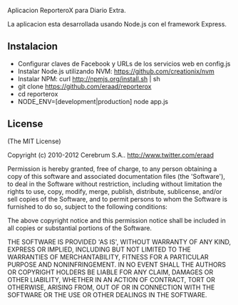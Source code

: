 Aplicacion ReporteroX para Diario Extra.

La aplicacion esta desarrollada usando Node.js con el framework Express.

## Instalacion

- Configurar claves de Facebook y URLs de los servicios web en config.js
- Instalar Node.js utilizando NVM: https://github.com/creationix/nvm
- Instalar NPM: curl http://npmjs.org/install.sh | sh
- git clone https://github.com/eraad/reporterox
- cd reporterox
- NODE_ENV=[development|production] node app.js

## License

(The MIT License)

Copyright (c) 2010-2012 Cerebrum S.A.. http://www.twitter.com/eraad

Permission is hereby granted, free of charge, to any person obtaining a copy of this software and associated documentation files (the 'Software'), to deal in the Software without restriction, including without limitation the rights to use, copy, modify, merge, publish, distribute, sublicense, and/or sell copies of the Software, and to permit persons to whom the Software is furnished to do so, subject to the following conditions:

The above copyright notice and this permission notice shall be included in all copies or substantial portions of the Software.

THE SOFTWARE IS PROVIDED 'AS IS', WITHOUT WARRANTY OF ANY KIND, EXPRESS OR IMPLIED, INCLUDING BUT NOT LIMITED TO THE WARRANTIES OF MERCHANTABILITY, FITNESS FOR A PARTICULAR PURPOSE AND NONINFRINGEMENT. IN NO EVENT SHALL THE AUTHORS OR COPYRIGHT HOLDERS BE LIABLE FOR ANY CLAIM, DAMAGES OR OTHER LIABILITY, WHETHER IN AN ACTION OF CONTRACT, TORT OR OTHERWISE, ARISING FROM, OUT OF OR IN CONNECTION WITH THE SOFTWARE OR THE USE OR OTHER DEALINGS IN THE SOFTWARE.
